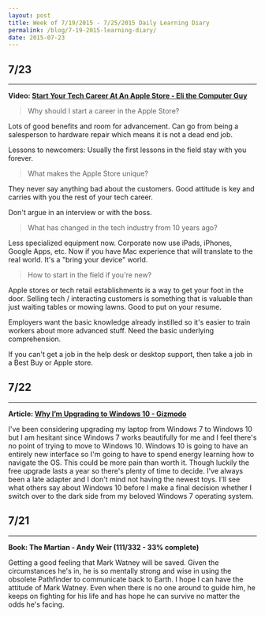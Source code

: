 ```yaml
---
layout: post
title: Week of 7/19/2015 - 7/25/2015 Daily Learning Diary
permalink: /blog/7-19-2015-learning-diary/
date: 2015-07-23
---
```


## 7/23
---
**Video: [Start Your Tech Career At An Apple Store - Eli the Computer Guy](https://www.youtube.com/watch?v=CuMZaOiuM7c)**

> Why should I start a career in the Apple Store?

Lots of good benefits and room for advancement. Can go from being a salesperson to hardware repair which means it is not a dead end job.

Lessons to newcomers: Usually the first lessons in the field stay with you forever.

> What makes the Apple Store unique?

They never say anything bad about the customers. Good attitude is key and carries with you the rest of your tech career.

Don't argue in an interview or with the boss.

> What has changed in the tech industry from 10 years ago?

Less specialized equipment now. Corporate now use iPads, iPhones, Google Apps, etc. Now if you have Mac experience that will translate to the real world. It's a "bring your device" world.

> How to start in the field if you're new?

Apple stores or tech retail establishments is a way to get your foot in the door. Selling tech / interacting customers is something that is valuable than just waiting tables or mowing lawns. Good to put on your resume.

Employers want the basic knowledge already instilled so it's easier to train workers about more advanced stuff. Need the basic underlying comprehension.

If you can't get a job in the help desk or desktop support, then take a job in a Best Buy or Apple store.

## 7/22
---
**Article: [Why I’m Upgrading to Windows 10 - Gizmodo](http://reviews.gizmodo.com/why-i-m-upgrading-to-windows-10-1719559557)**

I've been considering upgrading my laptop from Windows 7 to Windows 10 but I am hesitant since Windows 7 works beautifully for me and I feel there's no point of trying to move to Windows 10. Windows 10 is going to have an entirely new interface so I'm going to have to spend energy learning how to navigate the OS. This could be more pain than worth it. Though luckily the free upgrade lasts a year so there's plenty of time to decide. I've always been a late adapter and I don't mind not having the newest toys. I'll see what others say about Windows 10 before I make a final decision whether I switch over to the dark side from my beloved Windows 7 operating system.

## 7/21
---
**Book: The Martian - Andy Weir (111/332 - 33% complete)**

Getting a good feeling that Mark Watney will be saved. Given the circumstances he's in, he is so mentally strong and wise in using the obsolete Pathfinder to communicate back to Earth. I hope I can have the attitude of Mark Watney. Even when there is no one around to guide him, he keeps on fighting for his life and has hope he can survive no matter the odds he's facing.